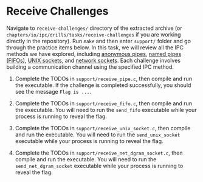 # Receive Challenges

Navigate to `receive-challenges/` directory of the extracted archive (or `chapters/io/ipc/drills/tasks/receive-challenges` if you are working directly in the repository). Run `make` and then enter `support/` folder and go through the practice items below. In this task, we will review all the IPC methods we have explored, including [anonymous pipes](../../../reading/pipes.md), [named pipes (FIFOs)](../../../reading/pipes.md), [UNIX sockets](../../../reading/unix-sockets.md), and [network sockets](../../../reading/network-sockets.md).
Each challenge involves building a communication channel using the specified IPC method.

1. Complete the TODOs in `support/receive_pipe.c`, then compile and run the executable.
   If the challenge is completed successfully, you should see the message `Flag is ...`.

1. Complete the TODOs in `support/receive_fifo.c`, then compile and run the executable.
   You will need to run the `send_fifo` executable while your process is running to reveal the flag.

1. Complete the TODOs in `support/receive_unix_socket.c`, then compile and run the executable.
   You will need to run the `send_unix_socket` executable while your process is running to reveal the flag.

1. Complete the TODOs in `support/receive_net_dgram_socket.c`, then compile and run the executable.
   You will need to run the `send_net_dgram_socket` executable while your process is running to reveal the flag.

